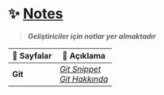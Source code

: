 # ✨ <ins> Notes</ins>
> _**Geliştiriciler için notlar yer almaktadır**_

| 📂 Sayfalar | 📌 Açıklama|
|---------------|-------------------|
| **Git**     | [_Git Snippet_](git/Git1.md)<br>[_Git Hakkında_](git/Git2.md)| 